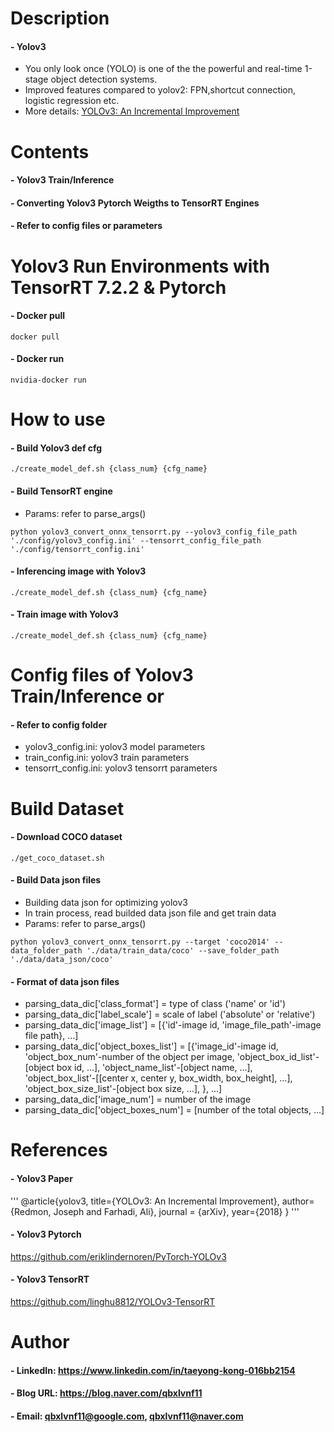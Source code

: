 
Description
=============

#### - Yolov3
- You only look once (YOLO) is one of the the powerful and real-time 1-stage object detection systems.
- Improved features compared to yolov2: FPN,shortcut connection, logistic regression etc.
- More details: [YOLOv3: An Incremental Improvement](https://arxiv.org/pdf/1804.02767.pdf)

Contents
=============

#### - Yolov3 Train/Inference
#### - Converting Yolov3 Pytorch Weigths to TensorRT Engines
#### - Refer to config files or parameters

Yolov3 Run Environments with TensorRT 7.2.2 & Pytorch
=============

#### - Docker pull
```
docker pull 
```

#### - Docker run
```
nvidia-docker run 
```

How to use
=============

#### - Build Yolov3 def cfg
```
./create_model_def.sh {class_num} {cfg_name}
```

#### - Build TensorRT engine
- Params: refer to parse_args()
```
python yolov3_convert_onnx_tensorrt.py --yolov3_config_file_path './config/yolov3_config.ini' --tensorrt_config_file_path './config/tensorrt_config.ini'
```

#### - Inferencing image with Yolov3
```
./create_model_def.sh {class_num} {cfg_name}
```

#### - Train image with Yolov3
```
./create_model_def.sh {class_num} {cfg_name}
```

Config files of Yolov3 Train/Inference or 
=============
#### - Refer to config folder
- yolov3_config.ini: yolov3 model parameters
- train_config.ini: yolov3 train parameters
- tensorrt_config.ini: yolov3 tensorrt parameters

Build Dataset
=============

#### - Download COCO dataset
```
./get_coco_dataset.sh
```

#### - Build Data json files
- Building data json for optimizing yolov3
- In train process, read builded data json file and get train data
- Params: refer to parse_args()
```
python yolov3_convert_onnx_tensorrt.py --target 'coco2014' --data_folder_path './data/train_data/coco' --save_folder_path './data/data_json/coco'
```

#### - Format of data json files
- parsing_data_dic['class_format'] = type of class ('name' or 'id')
- parsing_data_dic['label_scale'] = scale of label ('absolute' or 'relative')
- parsing_data_dic['image_list'] = [{'id'-image id, 'image_file_path'-image file path}, ...]
- parsing_data_dic['object_boxes_list'] = [{'image_id'-image id, 'object_box_num'-number of the object per image, 'object_box_id_list'-[object box id, ...], 'object_name_list'-[object name, ...], 'object_box_list'-[[center x, center y, box_width, box_height], ...], 'object_box_size_list'-[object box size, ...], }, ...]
- parsing_data_dic['image_num'] = number of the image
- parsing_data_dic['object_boxes_num'] = [number of the total objects, ...]

References
=============

#### - Yolov3 Paper
'''
@article{yolov3,
  title={YOLOv3: An Incremental Improvement},
  author={Redmon, Joseph and Farhadi, Ali},
  journal = {arXiv},
  year={2018}
}
'''

#### - Yolov3 Pytorch

https://github.com/eriklindernoren/PyTorch-YOLOv3

#### - Yolov3 TensorRT

https://github.com/linghu8812/YOLOv3-TensorRT


Author
=============

#### - LinkedIn: https://www.linkedin.com/in/taeyong-kong-016bb2154

#### - Blog URL: https://blog.naver.com/qbxlvnf11

#### - Email: qbxlvnf11@google.com, qbxlvnf11@naver.com
